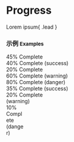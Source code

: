 # Progress

Lorem ipsum{ .lead }

### 示例 <small>Examples</small>

<div class="bs-example">
    <div class="content">
        <div class="progress">
			<div class="progress-bar progress-bar-striped active" role="progressbar" aria-valuenow="45" aria-valuemin="0" aria-valuemax="100" style="width: 45%">
				<span class="sr-only">45% Complete</span>
			</div>
		</div>
		<div class="progress">
		  	<div class="progress-bar progress-bar-success progress-bar-striped" role="progressbar" aria-valuenow="40" aria-valuemin="0" aria-valuemax="100" style="width: 40%">
		    	<span class="sr-only">40% Complete (success)</span>
		  	</div>
		</div>
		<div class="progress">
		  	<div class="progress-bar progress-bar-info progress-bar-striped" role="progressbar" aria-valuenow="20" aria-valuemin="0" aria-valuemax="100" style="width: 20%">
		    	<span class="sr-only">20% Complete</span>
		  	</div>
		</div>
		<div class="progress">
		  	<div class="progress-bar progress-bar-warning progress-bar-striped" role="progressbar" aria-valuenow="60" aria-valuemin="0" aria-valuemax="100" style="width: 60%">
		    	<span class="sr-only">60% Complete (warning)</span>
		  	</div>
		</div>
		<div class="progress">
		  	<div class="progress-bar progress-bar-danger progress-bar-striped" role="progressbar" aria-valuenow="80" aria-valuemin="0" aria-valuemax="100" style="width: 80%">
		    	<span class="sr-only">80% Complete (danger)</span>
		  	</div>
		</div>
		<div class="progress">
			<div class="progress-bar progress-bar-success" style="width: 35%">
				<span class="sr-only">35% Complete (success)</span>
			</div>
			<div class="progress-bar progress-bar-warning progress-bar-striped" style="width: 20%">
				<span class="sr-only">20% Complete (warning)</span>
			</div>
			<div class="progress-bar progress-bar-danger" style="width: 10%">
				<span class="sr-only">10% Complete (danger)</span>
			</div>
		</div>
    </div>
</div>
